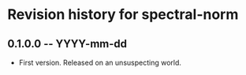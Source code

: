 # Revision history for spectral-norm

## 0.1.0.0 -- YYYY-mm-dd

* First version. Released on an unsuspecting world.
